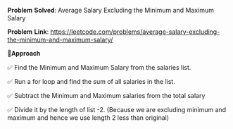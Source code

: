 𝐏𝐫𝐨𝐛𝐥𝐞𝐦 𝐒𝐨𝐥𝐯𝐞𝐝: Average Salary Excluding the Minimum and Maximum Salary

𝐏𝐫𝐨𝐛𝐥𝐞𝐦 𝐋𝐢𝐧𝐤: https://leetcode.com/problems/average-salary-excluding-the-minimum-and-maximum-salary/



📌𝐀𝐩𝐩𝐫𝐨𝐚𝐜𝐡

✅ Find the Minimum and Maximum Salary from the salaries list.

✅ Run a for loop and find the sum of all salaries in the list.

✅ Subtract the Minimum and Maximum salaries from the total salary 

✅ Divide it by the length of list -2. (Because we are excluding minimum and maximum and hence we use length 2 less than original)
